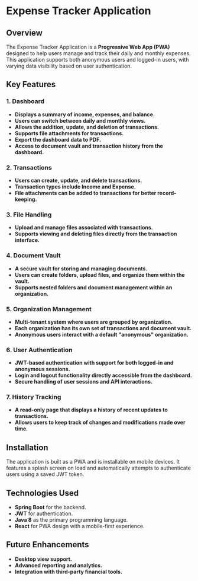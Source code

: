 # Expense Tracker Application

## Overview

The Expense Tracker Application is a **Progressive Web App (PWA)** designed to help users manage and track their daily and monthly expenses. This application supports both anonymous users and logged-in users, with varying data visibility based on user authentication.

## Key Features

### 1. Dashboard
- **Displays a summary of income, expenses, and balance.**
- **Users can switch between daily and monthly views.**
- **Allows the addition, update, and deletion of transactions.**
- **Supports file attachments for transactions.**
- **Export the dashboard data to PDF.**
- **Access to document vault and transaction history from the dashboard.**

### 2. Transactions
- **Users can create, update, and delete transactions.**
- **Transaction types include Income and Expense.**
- **File attachments can be added to transactions for better record-keeping.**

### 3. File Handling
- **Upload and manage files associated with transactions.**
- **Supports viewing and deleting files directly from the transaction interface.**

### 4. Document Vault
- **A secure vault for storing and managing documents.**
- **Users can create folders, upload files, and organize them within the vault.**
- **Supports nested folders and document management within an organization.**

### 5. Organization Management
- **Multi-tenant system where users are grouped by organization.**
- **Each organization has its own set of transactions and document vault.**
- **Anonymous users interact with a default "anonymous" organization.**

### 6. User Authentication
- **JWT-based authentication with support for both logged-in and anonymous sessions.**
- **Login and logout functionality directly accessible from the dashboard.**
- **Secure handling of user sessions and API interactions.**

### 7. History Tracking
- **A read-only page that displays a history of recent updates to transactions.**
- **Allows users to keep track of changes and modifications made over time.**

## Installation
The application is built as a PWA and is installable on mobile devices. It features a splash screen on load and automatically attempts to authenticate users using a saved JWT token.

## Technologies Used
- **Spring Boot** for the backend.
- **JWT** for authentication.
- **Java 8** as the primary programming language.
- **React** for PWA design with a mobile-first experience.

## Future Enhancements
- **Desktop view support.**
- **Advanced reporting and analytics.**
- **Integration with third-party financial tools.**
